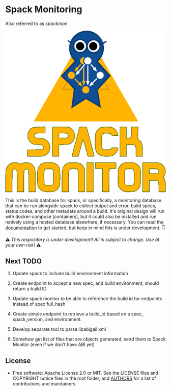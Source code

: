 # Spack Monitoring 

Also referred to as *spackmon*

![docs/images/spackmon-triangle-text-large.gif](docs/images/spackmon-triangle-text-large.gif)

This is the build database for spack, or specifically, a monitoring database
that can be run alongside spack to collect output and error, build specs,
status codes, and other metadata around a build. It's original design will run
with docker-compose (containers), but it could also be installed and run natively
using a hosted database elsewhere, if necessary. You can read the [documentation](https://spack-monitor.readthedocs.io/)
to get started, but keep in mind this is under development. 👇️

⚠️ *This respository is under development! All is subject to change. Use at your own risk!* ⚠️

## Next TODO

1. Update spack to include build environment information
2. Create endpoint to accept a new spec, and build environment, should return a build ID
3. Update spack monitor to be able to reference the build id for endpoints instead of spec full_hash
4. Create simple endpoint to retrieve a build_id based on a spec, spack_version, and environment.

5. Develop separate tool to parse libabigail xml
6. Somehow get list of files that are objects generated, send them to Spack Monitor (even if we don't have ABI yet)

## License

 * Free software: Apache License 2.0 or MIT. See the LICENSE files and COPYRIGHT notice files in the root folder, and [AUTHORS](AUTHORS) for a list of contributions and maintainers.
